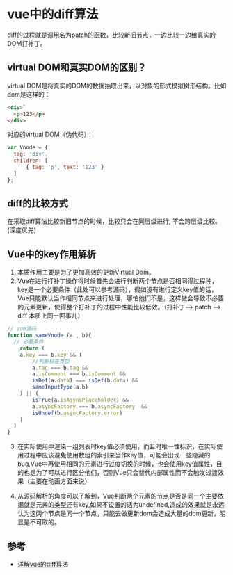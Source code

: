 # vue中的diff算法
diff的过程就是调用名为patch的函数，比较新旧节点，一边比较一边给真实的DOM打补丁。

## virtual DOM和真实DOM的区别？
virtual DOM是将真实的DOM的数据抽取出来，以对象的形式模拟树形结构。比如dom是这样的：
```html
<div>`
  <p>123</p>
</div>
```
对应的virtual DOM（伪代码）：
```js
var Vnode = {
  tag: 'div',
  children: [
      { tag: 'p', text: '123' }
  ]
};
```
## diff的比较方式
在采取diff算法比较新旧节点的时候，比较只会在同层级进行, 不会跨层级比较。(深度优先)


## Vue中的key作用解析
1. 本质作用主要是为了更加高效的更新Virtual Dom。
2. Vue在进行打补丁操作得时候首先会进行判断两个节点是否相同得过程种，key是一个必要条件（此处可以参考源码），假如没有进行定义key值的话，Vue只能默认当作相同节点来进行处理，哪怕他们不是，这样做会导致不必要的元素更新，使得整个打补丁的过程中性能比较低效。（打补丁–> patch --> diff 本质上同一回事儿）
```js
// vue源码
function sameVnode (a , b){
  // 必要条件
	return (
	a.key === b.key && (
	    //判断标签类型
		a.tag === b.tag &&
		a.isComment === b.isComment &&
		isDef(a.data) === isDef(b.data) &&
		sameInputType(a,b)
    ) || (
		isTrue(a.isAsyncPlaceholder) && 
		a.asyncFactory === b.asyncFactory  &&
		isUndef(b.asyncFactory.error)
	)
  )
}
```
3. 在实际使用中渲染一组列表时key值必须使用，而且时唯一性标识，在实际使用过程中应该避免使用数组的索引来当作key值，可能会出现一些隐藏的bug,Vue中再使用相同的元素进行过度切换的时候，也会使用key值属性，目的也是为了可以进行区分他们，否则Vue只会替代内部属性而不会触发过渡效果（主要在动画方面来说）

4. 从源码解析的角度可以了解到，Vue判断两个元素的节点是否是同一个主要依据就是元素的类型还有key,如果不设置的话为undefined,造成的效果就是永远认为这两个节点是同一个节点，只能去做更新dom会造成大量的dom更新，明显是不可取的。

## 参考
* [详解vue的diff算法](https://juejin.cn/post/6844903607913938951)